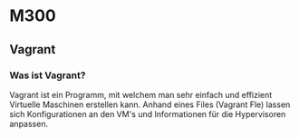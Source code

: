 # M300

## Vagrant
### Was ist Vagrant?

Vagrant ist ein Programm, mit welchem man sehr einfach und effizient Virtuelle Maschinen erstellen kann. Anhand eines Files (Vagrant Fle) lassen sich Konfigurationen an den VM's und Informationen für die Hypervisoren anpassen.


